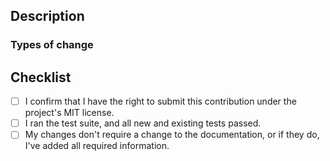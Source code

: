 <!--- Provide a general summary of your changes in the title. -->

## Description

<!--- Use this section to describe your changes. If your changes required
testing, include information about the testing environment and the tests you
ran. If your test fixes a bug reported in an issue, don't forget to include the
issue number. If your PR is still a work in progress, that's totally fine – just
include a note to let us know. -->

### Types of change

<!-- What type of change does your PR cover? Is it a bug fix, an enhancement
or new feature, or a change to the documentation? -->

## Checklist

<!--- Before you submit the PR, go over this checklist and make sure you can
tick off all the boxes. [] -> [x] -->

- [ ] I confirm that I have the right to submit this contribution under the project's MIT license.
- [ ] I ran the test suite, and all new and existing tests passed.
- [ ] My changes don't require a change to the documentation, or if they do, I've added all required information.
